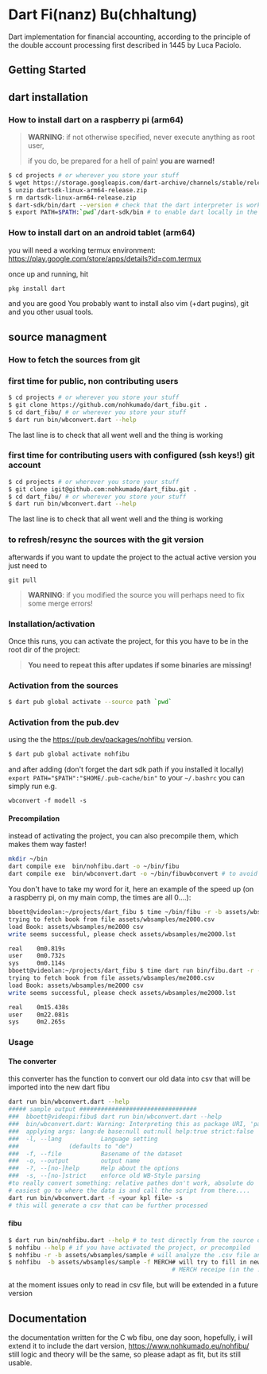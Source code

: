 # Dart Fi(nanz) Bu(chhaltung)

Dart implementation for financial accounting, according to the principle of the double account processing 
first described in 1445 by Luca Paciolo.


## Getting Started

## dart installation
### How to install dart on a raspberry pi (arm64)

> **WARNING**: if not otherwise specified, never execute anything as root user,
> 
> if you do, be prepared for a hell of pain! 
> **you are warned!**

```bash
$ cd projects # or wherever you store your stuff
$ wget https://storage.googleapis.com/dart-archive/channels/stable/release/2.14.2/sdk/dartsdk-linux-arm64-release.zip
$ unzip dartsdk-linux-arm64-release.zip 
$ rm dartsdk-linux-arm64-release.zip 
$ dart-sdk/bin/dart --version # check that the dart interpreter is working
$ export PATH=$PATH:`pwd`/dart-sdk/bin # to enable dart locally in the actual shell
```

### How to install dart on an android tablet (arm64)

you will need a working termux environment:  https://play.google.com/store/apps/details?id=com.termux

once up and  running, hit

```bash
pkg install dart
```

and you are good
You probably want to install also vim (+dart pugins), git and you other usual tools.


## source managment
### How to fetch the sources from git

### first time for public, non contributing users
```bash
$ cd projects # or wherever you store your stuff
$ git clone https://github.com/nohkumado/dart_fibu.git .
$ cd dart_fibu/ # or wherever you store your stuff
$ dart run bin/wbconvert.dart --help
```

The last line is to check that all went well and the thing is working

### first time for contributing users with configured (ssh keys!) git account
```bash
$ cd projects # or wherever you store your stuff
$ git clone igit@github.com:nohkumado/dart_fibu.git .
$ cd dart_fibu/ # or wherever you store your stuff
$ dart run bin/wbconvert.dart --help
```

The last line is to check that all went well and the thing is working

### to refresh/resync the sources with the git version

afterwards if you want to update the project to the actual active version you just need to 
```
git pull
```

> **WARNING**: if you modified the source you will perhaps need to fix some merge errors!

### Installation/activation

Once this runs, you can activate the project, for this you have to be in the root dir of the project:
> **You need to repeat this after updates  if some binaries are missing!**


### Activation from the sources
```bash
$ dart pub global activate --source path `pwd`
```

### Activation from the pub.dev
using the the https://pub.dev/packages/nohfibu version.
```bash
$ dart pub global activate nohfibu
```

and after adding (don't forget the dart sdk path if you installed it locally)
`  export PATH="$PATH":"$HOME/.pub-cache/bin"`
to your `~/.bashrc` you can simply run e.g.

`wbconvert -f modell -s`

#### Precompilation

instead of activating the project, you can also precompile them, which makes them way faster!

```bash
mkdir ~/bin
dart compile exe  bin/nohfibu.dart -o ~/bin/fibu
dart compile exe  bin/wbconvert.dart -o ~/bin/fibuwbconvert # to avoid name conflicts...
```

You don't have to take my word for it, here an example of the speed up (on a raspberry pi, on my main comp, the times are all 0....):

```bash
bboett@videolan:~/projects/dart_fibu $ time ~/bin/fibu -r -b assets/wbsamples/me2000.csv 
trying to fetch book from file assets/wbsamples/me2000.csv
load Book: assets/wbsamples/me2000 csv  
write seems successful, please check assets/wbsamples/me2000.lst

real    0m0.819s
user    0m0.732s
sys     0m0.114s
bboett@videolan:~/projects/dart_fibu $ time dart run bin/fibu.dart -r -b assets/wbsamples/me2000.csv 
trying to fetch book from file assets/wbsamples/me2000.csv
load Book: assets/wbsamples/me2000 csv  
write seems successful, please check assets/wbsamples/me2000.lst

real    0m15.438s
user    0m22.081s
sys     0m2.265s
```


### Usage

#### The converter 

this converter has the function to convert our old data into csv that will be imported into the new
dart fibu

```bash
dart run bin/wbconvert.dart --help
##### sample output #################################
###  bboett@videopi:fibu$ dart run bin/wbconvert.dart --help
###  bin/wbconvert.dart: Warning: Interpreting this as package URI, 'package:nohfibu/wbconvert.dart'.
###  applying args: lang:de base:null out:null help:true strict:false  rest: []
###  -l, --lang           Language setting
###  		     (defaults to "de")
###  -f, --file           Basename of the dataset
###  -o, --output         output name
###  -?, --[no-]help      Help about the options
###  -s, --[no-]strict    enforce old WB-Style parsing
#to really convert something: relative pathes don't work, absolute do
# easiest go to where the data is and call the script from there....
dart run bin/wbconvert.dart -f <your kpl file> -s
# this will generate a csv that can be further processed
```

#### fibu 

```bash
$ dart run bin/nohfibu.dart --help # to test directly from the source dir
$ nohfibu --help # if you have activated the project, or precompiled
$ nohfibu -r -b assets/wbsamples/sample # will analyze the .csv file and produce a .lst result file
$ nohfibu  -b assets/wbsamples/sample -f MERCH# will try to fill in new journal lines following the 
                                              # MERCH receipe (in the .csv file under OPS)
```

at the moment issues only to read in csv file, but will be extended in a future version


## Documentation

the documentation written for the C wb fibu, one day soon, hopefully, i will extend it to include the 
dart version, https://www.nohkumado.eu/nohfibu/ still logic and theory will be the same, so please 
adapt as fit, but its still usable.

